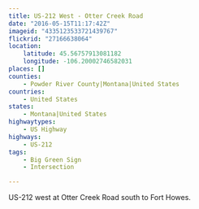 ```yaml
---
title: US-212 West - Otter Creek Road
date: "2016-05-15T11:17:42Z"
imageid: "4335123533721439767"
flickrid: "27166638064"
location:
    latitude: 45.56757913081182
    longitude: -106.20002746582031
places: []
counties:
    - Powder River County|Montana|United States
countries:
    - United States
states:
    - Montana|United States
highwaytypes:
    - US Highway
highways:
    - US-212
tags:
    - Big Green Sign
    - Intersection

---
```

US-212 west at Otter Creek Road south to Fort Howes.